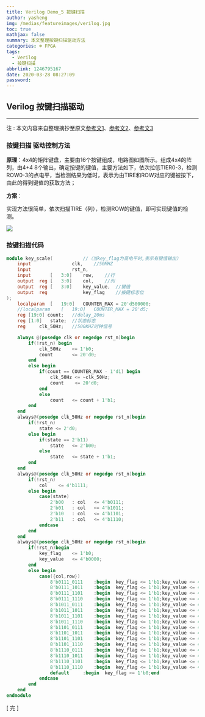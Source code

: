 ```yaml
---
title: Verilog Demo_5 按键扫描
author: yasheng
img: /medias/featureimages/verilog.jpg
toc: true
mathjax: false
summary: 本文整理按键扫描驱动方法
categories: ☸ FPGA
tags:
  - Verilog
  - 按键扫描
abbrlink: 1246795167
date: 2020-03-28 08:27:09
password:
---
```


## Verilog  按键扫描驱动

---

注 : 本文内容来自整理摘抄至原文[参考文1](https://www.cnblogs.com/kongtiao/archive/2011/07/21/2112112.html)、[参考文2](https://www.cnblogs.com/nick123/archive/2009/05/07/1452129.html)、[参考文3](https://www.cnblogs.com/yuphone/archive/2010/07/23/1783623.html)

### 按键扫描 驱动控制方法

**原理**：4x4的矩阵键盘，主要由16个按键组成，电路图如图所示。组成4x4的阵列，由4+4 8个输出，确定按键的键值，主要方法如下，依次拉低TIER0-3，检测ROW0-3的点电平，当检测结果为低时，表示为由TIRE和ROW对应的键被按下，由此的得到键值的获取方法；

**方案**：

实现方法很简单，依次扫描TIRE（列），检测ROW的键值，即可实现键值的检测。

<img src="/images/post_images/verilog_demo_05_keyscan/keyscan.png">

### 按键扫描代码

```verilog
module key_scale(			//（当key_flag为高电平时,表示有键值输出）
    input				clk,  	//50MHZ
    input				rst_n,
    input		[	3:0]	row,   	//行
    output	reg	[	3:0]	col,   	//列
    output	reg	[	3:0]	key_value,  //键值
    output	reg 			key_flag   	//按键标志位
);
    localparam	[	19:0]	COUNTER_MAX = 20'd500000;
    //localparam	[	19:0]	COUNTER_MAX = 20'd5;
    reg [19:0] count;	//delay_20ms
    reg [1:0] 	state;  //状态标志
    reg 	clk_50Hz;  	//500KHZ时钟信号

    always @(posedge clk or negedge rst_n)begin
        if(!rst_n) begin 
            clk_50Hz 	<= 1'b0; 
            count 		<= 20'd0; 
        end
        else begin
            if(count == COUNTER_MAX - 1'd1) begin 
                clk_50Hz <= ~clk_50Hz;
                count    <= 20'd0;
            end
            else 
                count   <= count + 1'b1;
        end
    end
    always@(posedge clk_50Hz or negedge rst_n)begin
        if(!rst_n)
            state <= 2'd0;
        else begin
            if(state == 2'b11)
                state	<= 2'b00;
            else
                state 	<= state + 1'b1;
        end
    end
    always@(posedge	clk_50Hz or negedge rst_n)begin
        if(!rst_n)
            col    <= 4'b1111;
        else begin
            case(state)
                2'b00	: col	<= 4'b0111;
                2'b01	: col	<= 4'b1011;
                2'b10	: col	<= 4'b1101;
                2'b11	: col	<= 4'b1110;
            endcase
        end
    end
    always@(posedge clk_50Hz or negedge rst_n)begin
        if(!rst_n)begin
            key_flag	<= 1'b0;
            key_value	<= 4'b0000;
        end
        else begin
            case({col,row})
                8'b0111_0111	:begin	key_flag <= 1'b1;key_value <= 4'd0;  end
                8'b0111_1011	:begin	key_flag <= 1'b1;key_value <= 4'd4;  end
                8'b0111_1101	:begin	key_flag <= 1'b1;key_value <= 4'd8;  end
                8'b0111_1110	:begin	key_flag <= 1'b1;key_value <= 4'd12; end			
                8'b1011_0111	:begin	key_flag <= 1'b1;key_value <= 4'd1;  end
                8'b1011_1011	:begin	key_flag <= 1'b1;key_value <= 4'd5;  end
                8'b1011_1101	:begin	key_flag <= 1'b1;key_value <= 4'd9;  end
                8'b1011_1110	:begin	key_flag <= 1'b1;key_value <= 4'd13; end			
                8'b1101_0111	:begin	key_flag <= 1'b1;key_value <= 4'd2;  end
                8'b1101_1011	:begin	key_flag <= 1'b1;key_value <= 4'd6;  end
                8'b1101_1101	:begin	key_flag <= 1'b1;key_value <= 4'd10; end
                8'b1101_1110	:begin	key_flag <= 1'b1;key_value <= 4'd14; end			
                8'b1110_0111	:begin	key_flag <= 1'b1;key_value <= 4'd3;  end
                8'b1110_1011	:begin	key_flag <= 1'b1;key_value <= 4'd7;  end
                8'b1110_1101	:begin	key_flag <= 1'b1;key_value <= 4'd11; end
                8'b1110_1110	:begin	key_flag <= 1'b1;key_value <= 4'd15; end
                default		:begin	key_flag <= 1'b0;end
            endcase
        end
    end
endmodule
```



[  完  ]





